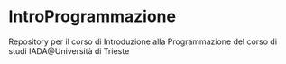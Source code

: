 # IntroProgrammazione
Repository per il corso di Introduzione alla Programmazione del corso di studi IADA@Università di Trieste

